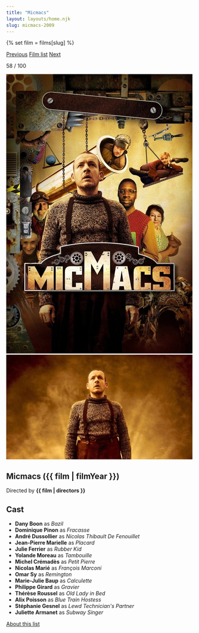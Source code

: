 ```yaml
---
title: "Micmacs"
layout: layouts/home.njk
slug: micmacs-2009
---
```


{% set film = films[slug] %}

<nav class="films">
  <a class="prev" href="../fantastic-mr-fox-2009">Previous</a>
  <a href="../">Film list</a>
  <a class="next" href="../tomboy-2011">Next</a>
</nav>

<p>58 / 100</p>

<article class="film">
  <div class="backdrop-and-poster">
    <img class="poster" src="../films/posters/micmacs-2009.jpg" alt="">
    <img class="backdrop" src="../films/backdrops/micmacs-2009.jpg" alt="">
  </div>

  <h1>Micmacs ({{ film | filmYear }})</h1>

  <p class="director">
    Directed by <strong>{{ film | directors }}</strong>
  </p>


  <h2>
    Cast
  </h2>
  <ul>
            <li><strong>Dany Boon</strong> as <em>Bazil</em></li>
        <li><strong>Dominique Pinon</strong> as <em>Fracasse</em></li>
        <li><strong>André Dussollier</strong> as <em>Nicolas Thibault De Fenouillet</em></li>
        <li><strong>Jean-Pierre Marielle</strong> as <em>Placard</em></li>
        <li><strong>Julie Ferrier</strong> as <em>Rubber Kid</em></li>
        <li><strong>Yolande Moreau</strong> as <em>Tambouille</em></li>
        <li><strong>Michel Crémadès</strong> as <em>Petit Pierre</em></li>
        <li><strong>Nicolas Marié</strong> as <em>François Marconi</em></li>
        <li><strong>Omar Sy</strong> as <em>Remington</em></li>
        <li><strong>Marie-Julie Baup</strong> as <em>Calculette</em></li>
        <li><strong>Philippe Girard</strong> as <em>Gravier</em></li>
        <li><strong>Thérèse Roussel</strong> as <em>Old Lady in Bed</em></li>
        <li><strong>Alix Poisson</strong> as <em>Blue Train Hostess</em></li>
        <li><strong>Stéphanie Gesnel</strong> as <em>Lewd Technician's Partner</em></li>
        <li><strong>Juliette Armanet</strong> as <em>Subway Singer</em></li>
  </ul>
</article>
<footer>
  <a href="../about">About this list</a>
</footer>
